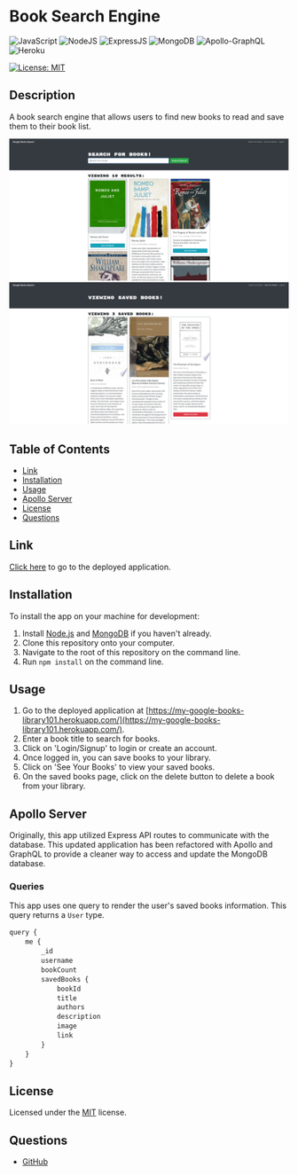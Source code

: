 # Book Search Engine
![JavaScript](https://img.shields.io/badge/javascript-%23323330.svg?style=for-the-badge&logo=javascript&logoColor=%23F7DF1E)
![NodeJS](https://img.shields.io/badge/node.js-6DA55F?style=for-the-badge&logo=node.js&logoColor=white)
![ExpressJS](https://img.shields.io/badge/Express.js-404D59?style=for-the-badge)
![MongoDB](https://img.shields.io/badge/MongoDB-%234ea94b.svg?style=for-the-badge&logo=mongodb&logoColor=white)
![Apollo-GraphQL](https://img.shields.io/badge/-ApolloGraphQL-311C87?style=for-the-badge&logo=apollo-graphql)
![Heroku](https://img.shields.io/badge/heroku-%23430098.svg?style=for-the-badge&logo=heroku&logoColor=white)


[![License: MIT](https://img.shields.io/badge/License-MIT-yellow.svg)](https://choosealicense.com/licenses/mit/)

## Description
A book search engine that allows users to find new books to read and save them to their book list.

![Screenshot of the Book Search Engine search page](./assets/images/book-search-sc.PNG)
![Screenshot of your books page](./assets/images/your-books-sc.PNG)

## Table of Contents
* [Link](#link)
* [Installation](#installation)
* [Usage](#usage)
* [Apollo Server](#apollo-server)
* [License](#license)
* [Questions](#questions)

## Link
[Click here](https://my-google-books-library101.herokuapp.com/) to go to the deployed application.

## Installation
To install the app on your machine for development:

1. Install [Node.js](https://nodejs.org/en/) and [MongoDB](https://www.mongodb.com/) if you haven't already.
2. Clone this repository onto your computer.
3. Navigate to the root of this repository on the command line.
4. Run `npm install` on the command line.

## Usage
1. Go to the deployed application at [https://my-google-books-library101.herokuapp.com/](https://my-google-books-library101.herokuapp.com/).
2. Enter a book title to search for books.
3. Click on 'Login/Signup' to login or create an account.
4. Once logged in, you can save books to your library.
5. Click on 'See Your Books' to view your saved books.
6. On the saved books page, click on the delete button to delete a book from your library.

## Apollo Server
Originally, this app utilized Express API routes to communicate with the database. This updated application has been refactored with Apollo and GraphQL to provide a cleaner way to access and update the MongoDB database.

### Queries
This app uses one query to render the user's saved books information. This query returns a `User` type.
```js
query {
    me {
        _id
        username
        bookCount
        savedBooks {
            bookId
            title
            authors
            description
            image
            link
        }
    }
}
```


## License
Licensed under the [MIT](https://choosealicense.com/licenses/mit/) license.

## Questions
- [GitHub](https://github.com/kg-phantom)